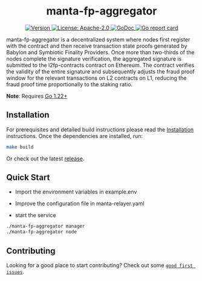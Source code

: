 <!--
parent:
  order: false
-->

<div align="center">
  <h1> manta-fp-aggregator </h1>
</div>

<div align="center">
  <a href="https://github.com/Manta-Network/manta-fp-aggregator/releases/latest">
    <img alt="Version" src="https://img.shields.io/github/tag/Manta-Network/manta-fp-aggregator.svg" />
  </a>
  <a href="https://github.com/Manta-Network/manta-fp-aggregator/blob/main/LICENSE">
    <img alt="License: Apache-2.0" src="https://img.shields.io/github/license/Manta-Network/manta-fp-aggregator.svg" />
  </a>
  <a href="https://pkg.go.dev/github.com/Manta-Network/manta-fp-aggregator">
    <img alt="GoDoc" src="https://godoc.org/github.com/Manta-Network/manta-fp-aggregator?status.svg" />
  </a>
  <a href="https://goreportcard.com/report/github.com/Manta-Network/manta-fp-aggregator">
    <img alt="Go report card" src="https://goreportcard.com/badge/github.com/Manta-Network/manta-fp-aggregator"/>
  </a>
</div>

manta-fp-aggregator is a decentralized system where nodes first register with the contract and then receive transaction state proofs generated by Babylon and Symbiotic Finality Providers. Once more than two-thirds of the nodes complete the signature verification, the aggregated signature is submitted to the l2fp-contracts contract on Ethereum. The contract verifies the validity of the entire signature and subsequently adjusts the fraud proof window for the relevant transactions on L2 contracts on L1, reducing the fraud proof time proportionally to the staking ratio.

**Note**: Requires [Go 1.22+](https://golang.org/dl/)

## Installation

For prerequisites and detailed build instructions please read the [Installation](https://github.com/eniac-x-labs/dapplink/) instructions. Once the dependencies are installed, run:

```bash
make build
```

Or check out the latest [release](https://github.com/eniac-x-labs/finality-node).

## Quick Start

* Import the environment variables in example.env

* Improve the configuration file in manta-relayer.yaml

* start the service
```bash
./manta-fp-aggregator manager
./manta-fp-aggregator node
```

## Contributing

Looking for a good place to start contributing? Check out some [`good first issues`](https://github.com/eniac-x-labs/finality-node/issues?q=is%3Aopen+is%3Aissue+label%3A%22good+first+issue%22).
